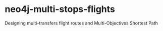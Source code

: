 # neo4j-multi-stops-flights
Designing multi-transfers flight routes and Multi-Objectives Shortest Path
